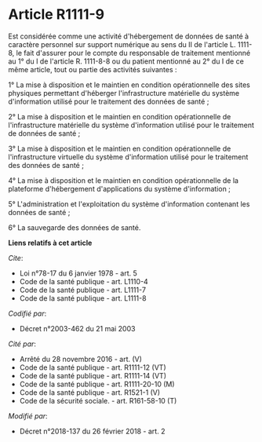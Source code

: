 # Article R1111-9

Est considérée comme une activité d'hébergement de données de santé à caractère personnel sur support numérique au sens du II
de l'article L. 1111-8, le fait d'assurer pour le compte du responsable de traitement mentionné au 1° du I de l'article R.
1111-8-8 ou du patient mentionné au 2° du I de ce même article, tout ou partie des activités suivantes :

1° La mise à disposition et le maintien en condition opérationnelle des sites physiques permettant d'héberger
l'infrastructure matérielle du système d'information utilisé pour le traitement des données de santé ;

2° La mise à disposition et le maintien en condition opérationnelle de l'infrastructure matérielle du système d'information
utilisé pour le traitement de données de santé ;

3° La mise à disposition et le maintien en condition opérationnelle de l'infrastructure virtuelle du système d'information
utilisé pour le traitement des données de santé ;

4° La mise à disposition et le maintien en condition opérationnelle de la plateforme d'hébergement d'applications du système
d'information ;

5° L'administration et l'exploitation du système d'information contenant les données de santé ;

6° La sauvegarde des données de santé.

**Liens relatifs à cet article**

_Cite_:

  - Loi n°78-17 du 6 janvier 1978 - art. 5
  - Code de la santé publique - art. L1110-4
  - Code de la santé publique - art. L1111-7
  - Code de la santé publique - art. L1111-8

_Codifié par_:

  - Décret n°2003-462 du 21 mai 2003

_Cité par_:

  - Arrêté du 28 novembre 2016 - art. (V)
  - Code de la santé publique - art. R1111-12 (VT)
  - Code de la santé publique - art. R1111-14 (VT)
  - Code de la santé publique - art. R1111-20-10 (M)
  - Code de la santé publique - art. R1521-1 (V)
  - Code de la sécurité sociale. - art. R161-58-10 (T)

_Modifié par_:

  - Décret n°2018-137 du 26 février 2018 - art. 2
